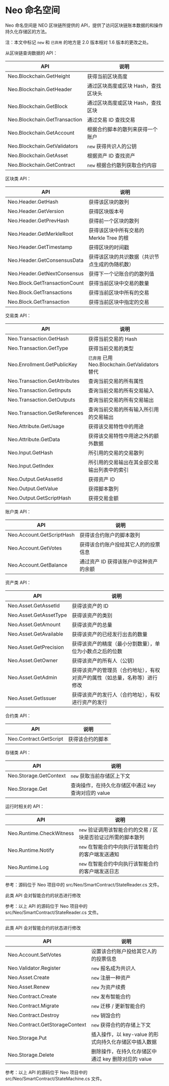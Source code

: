 # Neo 命名空间

Neo 命名空间是 NEO 区块链所提供的 API，提供了访问区块链账本数据的和操作持久化存储区的方法。

注：本文中标记 `new` 和 ` 已弃用 ` 的地方是 2.0 版本相对 1.6 版本的更改之处。

从区块链查询数据的 API：

| API                                 | 说明                   |
| ----------------------------------- | -------------------- |
| Neo.Blockchain.GetHeight      | 获得当前区块高度             |
| Neo.Blockchain.GetHeader      | 通过区块高度或区块 Hash，查找区块头 |
| Neo.Blockchain.GetBlock       | 通过区块高度或区块 Hash，查找区块  |
| Neo.Blockchain.GetTransaction | 通过交易 ID 查找交易         |
| Neo.Blockchain.GetAccount     | 根据合约脚本的散列来获得一个账户     |
| Neo.Blockchain.GetValidators  | `new` 获得共识人的公钥       |
| Neo.Blockchain.GetAsset       | 根据资产 ID 查找资产         |
| Neo.Blockchain.GetContract    | `new` 根据合约散列获取合约内容   |

区块类 API：

| API                                 | 说明                         |
| ----------------------------------- | -------------------------- |
| Neo.Header.GetHash            | 获得该区块的散列                   |
| Neo.Header.GetVersion         | 获得区块版本号                    |
| Neo.Header.GetPrevHash        | 获得前一个区块的散列                 |
| Neo.Header.GetMerkleRoot      | 获得该区块中所有交易的 Merkle Tree 的根 |
| Neo.Header.GetTimestamp       | 获得区块的时间戳                   |
| Neo.Header.GetConsensusData   | 获得该区块的共识数据（共识节点生成的伪随机数）    |
| Neo.Header.GetNextConsensus   | 获得下一个记账合约的散列值              |
| Neo.Block.GetTransactionCount | 获得当前区块中交易的数量               |
| Neo.Block.GetTransactions     | 获得当前区块中所有的交易               |
| Neo.Block.GetTransaction      | 获得当前区块中指定的交易               |

交易类 API：

| API                                 | 说明                                       |
| ----------------------------------- | ---------------------------------------- |
| Neo.Transaction.GetHash       | 获得当前交易的 Hash                             |
| Neo.Transaction.GetType       | 获得当前交易的类型                                |
| Neo.Enrollment.GetPublicKey   | ` 已弃用 ` 已用 Neo.Blockchain.GetValidators 替代 |
| Neo.Transaction.GetAttributes | 查询当前交易的所有属性                              |
| Neo.Transaction.GetInputs     | 查询当前交易的所有交易输入                            |
| Neo.Transaction.GetOutputs    | 查询当前交易的所有交易输出                            |
| Neo.Transaction.GetReferences | 查询当前交易的所有输入所引用的交易输出                      |
| Neo.Attribute.GetUsage        | 获得该交易特性中的用途                              |
| Neo.Attribute.GetData         | 获得该交易特性中用途之外的额外数据                        |
| Neo.Input.GetHash             | 所引用的交易的交易散列                              |
| Neo.Input.GetIndex            | 所引用的交易输出在其全部交易输出列表中的索引                   |
| Neo.Output.GetAssetId         | 获得资产 ID                                  |
| Neo.Output.GetValue           | 获得脚本散列                                   |
| Neo.Output.GetScriptHash      | 获得交易金额                                   |

账户类 API：

| API                             | 说明                  |
| ------------------------------- | ------------------- |
| Neo.Account.GetScriptHash | 获得该合约账户的脚本散列        |
| Neo.Account.GetVotes      | 获得该合约账户投给其它人的的投票信息  |
| Neo.Account.GetBalance    | 通过资产 ID 获得该账户中这种资产的余额 |

资产类 API：

| API                          | 说明                                    |
| ---------------------------- | ------------------------------------- |
| Neo.Asset.GetAssetId   | 获得该资产的 ID                              |
| Neo.Asset.GetAssetType | 获得该资产的类别                              |
| Neo.Asset.GetAmount    | 获得该资产的总量                              |
| Neo.Asset.GetAvailable | 获得该资产的已经发行出去的数量                       |
| Neo.Asset.GetPrecision | 获得该资产的精度（最小分割数量），单位为小数点之后的位数          |
| Neo.Asset.GetOwner     | 获得该资产的所有人（公钥）                         |
| Neo.Asset.GetAdmin     | 获得该资产的管理员（合约地址），有权对资产的属性（如总量，名称等）进行修改 |
| Neo.Asset.GetIssuer    | 获得该资产的发行人（合约地址），有权进行资产的发行             |

合约类 API：

| API                          | 说明       |
| ---------------------------- | -------- |
| Neo.Contract.GetScript | 获得该合约的脚本 |

存储类 API：

| API                          | 说明                              |
| ---------------------------- | ------------------------------- |
| Neo.Storage.GetContext | `new` 获取当前存储区上下文                |
| Neo.Storage.Get        | 查询操作，在持久化存储区中通过 key 查询对应的 value |

运行时相关的 API：


| API                            | 说明                                |
| ------------------------------ | --------------------------------- |
| Neo.Runtime.CheckWitness | `new` 验证调用该智能合约的交易 / 区块是否验证过所需的脚本散列 |
| Neo.Runtime.Notify       | `new` 在智能合约中向执行该智能合约的客户端发送通知      |
| Neo.Runtime.Log          | `new` 在智能合约中向执行该智能合约的客户端发送日志      |

参考：源码位于 Neo 项目中的 src/Neo/SmartContract/StateReader.cs 文件。

此类 API 会对智能合约的状态进行修改

参考：以上 API 的源码位于 Neo 项目中的 src/Neo/SmartContract/StateReader.cs 文件。

------

此类 API 会对智能合约的状态进行修改

| API                                  | 说明                               |
| ------------------------------------ | -------------------------------- |
| Neo.Account.SetVotes           | 设置该合约账户投给其它人的的投票信息               |
| Neo.Validator.Register         | `new` 报名成为共识人                    |
| Neo.Asset.Create               | `new` 注册一种资产                     |
| Neo.Asset.Renew                | `new` 为资产续费                      |
| Neo.Contract.Create            | `new` 发布智能合约                     |
| Neo.Contract.Migrate           | `new` 迁移 / 更新智能合约                  |
| Neo.Contract.Destroy           | `new` 销毁合约                       |
| Neo.Contract.GetStorageContext | `new` 获得合约的存储上下文                 |
| Neo.Storage.Put                | 插入操作，以 key-value 的形式向持久化存储区中插入数据 |
| Neo.Storage.Delete             | 删除操作，在持久化存储区中通过 key 删除对应的 value  |

参考：以上 API 的源码位于 Neo 项目中的 src/Neo/SmartContract/StateMachine.cs 文件。

